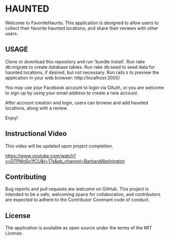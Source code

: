 # HAUNTED

Welcome to FavoriteHaunts. This application is designed to allow users to collect their favorite haunted locations, and share their reviews with other users. 

## USAGE

Clone or download this repository and run 'bundle install'. 
Run rake db:migrate to create database tables.
Run rake db:seed to seed data for haunted locations, if desired, but not necessary.
Run rails s to preview the application in your web browser: http://localhost:3000/

You may use your Facebook account to login via OAuth, or you are welcome to sign up by using your email address to create a new account.

After account creation and login, users can browse and add haunted locations, along with a review.

Enjoy!

## Instructional Video

This video will be updated upon project completion. 

https://www.youtube.com/watch?v=D7PMoSx1fCU&t=17s&ab_channel=BarbaraWashington

## Contributing

Bug reports and pull requests are welcome on GitHub. This project is intended to be a safe, welcoming space for collaboration, and contributors are expected to adhere to the Contributor Covenant code of conduct.

## License

The application is available as open source under the terms of the MIT License.